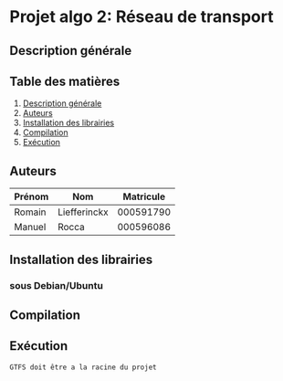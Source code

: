 # Projet algo 2: Réseau de transport

## Description générale

## Table des matières

1. [Description générale](#description-générale)
2. [Auteurs](#auteurs)
3. [Installation des librairies](#installation-des-librairies)
4. [Compilation](#compilation)
5. [Exécution](#exécution)

## Auteurs

| Prénom  | Nom          | Matricule |
| ------  | ------------ | --------- |
| Romain  | Liefferinckx | 000591790 |
| Manuel  | Rocca        | 000596086 |

## Installation des librairies

### sous Debian/Ubuntu

## Compilation

## Exécution

```sh
GTFS doit être a la racine du projet
```

